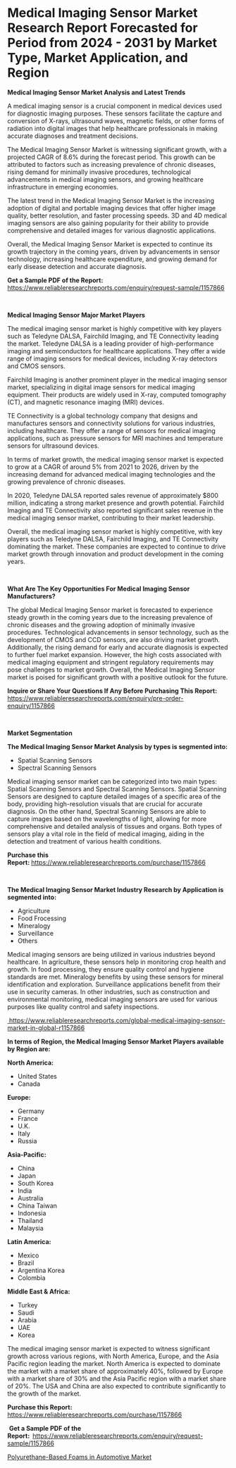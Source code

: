 <p><h1>Medical Imaging Sensor Market Research Report Forecasted for Period from 2024 -  2031 by Market Type, Market Application, and Region</h1></p><p><strong>Medical Imaging Sensor Market Analysis and Latest Trends</strong></p>
<p><p>A medical imaging sensor is a crucial component in medical devices used for diagnostic imaging purposes. These sensors facilitate the capture and conversion of X-rays, ultrasound waves, magnetic fields, or other forms of radiation into digital images that help healthcare professionals in making accurate diagnoses and treatment decisions.</p><p>The Medical Imaging Sensor Market is witnessing significant growth, with a projected CAGR of 8.6% during the forecast period. This growth can be attributed to factors such as increasing prevalence of chronic diseases, rising demand for minimally invasive procedures, technological advancements in medical imaging sensors, and growing healthcare infrastructure in emerging economies.</p><p>The latest trend in the Medical Imaging Sensor Market is the increasing adoption of digital and portable imaging devices that offer higher image quality, better resolution, and faster processing speeds. 3D and 4D medical imaging sensors are also gaining popularity for their ability to provide comprehensive and detailed images for various diagnostic applications.</p><p>Overall, the Medical Imaging Sensor Market is expected to continue its growth trajectory in the coming years, driven by advancements in sensor technology, increasing healthcare expenditure, and growing demand for early disease detection and accurate diagnosis.</p></p>
<p><strong>Get a Sample PDF of the Report:&nbsp;</strong> <a href="https://www.reliableresearchreports.com/enquiry/request-sample/1157866">https://www.reliableresearchreports.com/enquiry/request-sample/1157866</a></p>
<p>&nbsp;</p>
<p><strong>Medical Imaging Sensor Major Market Players</strong></p>
<p><p>The medical imaging sensor market is highly competitive with key players such as Teledyne DALSA, Fairchild Imaging, and TE Connectivity leading the market. Teledyne DALSA is a leading provider of high-performance imaging and semiconductors for healthcare applications. They offer a wide range of imaging sensors for medical devices, including X-ray detectors and CMOS sensors.</p><p>Fairchild Imaging is another prominent player in the medical imaging sensor market, specializing in digital image sensors for medical imaging equipment. Their products are widely used in X-ray, computed tomography (CT), and magnetic resonance imaging (MRI) devices.</p><p>TE Connectivity is a global technology company that designs and manufactures sensors and connectivity solutions for various industries, including healthcare. They offer a range of sensors for medical imaging applications, such as pressure sensors for MRI machines and temperature sensors for ultrasound devices.</p><p>In terms of market growth, the medical imaging sensor market is expected to grow at a CAGR of around 5% from 2021 to 2026, driven by the increasing demand for advanced medical imaging technologies and the growing prevalence of chronic diseases.</p><p>In 2020, Teledyne DALSA reported sales revenue of approximately $800 million, indicating a strong market presence and growth potential. Fairchild Imaging and TE Connectivity also reported significant sales revenue in the medical imaging sensor market, contributing to their market leadership.</p><p>Overall, the medical imaging sensor market is highly competitive, with key players such as Teledyne DALSA, Fairchild Imaging, and TE Connectivity dominating the market. These companies are expected to continue to drive market growth through innovation and product development in the coming years.</p></p>
<p>&nbsp;</p>
<p><strong>What Are The Key Opportunities For Medical Imaging Sensor Manufacturers?</strong></p>
<p><p>The global Medical Imaging Sensor market is forecasted to experience steady growth in the coming years due to the increasing prevalence of chronic diseases and the growing adoption of minimally invasive procedures. Technological advancements in sensor technology, such as the development of CMOS and CCD sensors, are also driving market growth. Additionally, the rising demand for early and accurate diagnosis is expected to further fuel market expansion. However, the high costs associated with medical imaging equipment and stringent regulatory requirements may pose challenges to market growth. Overall, the Medical Imaging Sensor market is poised for significant growth with a positive outlook for the future.</p></p>
<p><strong>Inquire or Share Your Questions If Any Before Purchasing This Report:</strong> <a href="https://www.reliableresearchreports.com/enquiry/pre-order-enquiry/1157866">https://www.reliableresearchreports.com/enquiry/pre-order-enquiry/1157866</a></p>
<p>&nbsp;</p>
<p><strong>Market Segmentation</strong></p>
<p><strong>The Medical Imaging Sensor Market Analysis by types is segmented into:</strong></p>
<p><ul><li>Spatial Scanning Sensors</li><li>Spectral Scanning Sensors</li></ul></p>
<p><p>Medical imaging sensor market can be categorized into two main types: Spatial Scanning Sensors and Spectral Scanning Sensors. Spatial Scanning Sensors are designed to capture detailed images of a specific area of the body, providing high-resolution visuals that are crucial for accurate diagnosis. On the other hand, Spectral Scanning Sensors are able to capture images based on the wavelengths of light, allowing for more comprehensive and detailed analysis of tissues and organs. Both types of sensors play a vital role in the field of medical imaging, aiding in the detection and treatment of various health conditions.</p></p>
<p><strong>Purchase this Report:&nbsp;</strong><a href="https://www.reliableresearchreports.com/purchase/1157866">https://www.reliableresearchreports.com/purchase/1157866</a></p>
<p>&nbsp;</p>
<p><strong>The Medical Imaging Sensor Market Industry Research by Application is segmented into:</strong></p>
<p><ul><li>Agriculture</li><li>Food Frocessing</li><li>Mineralogy</li><li>Surveillance</li><li>Others</li></ul></p>
<p><p>Medical imaging sensors are being utilized in various industries beyond healthcare. In agriculture, these sensors help in monitoring crop health and growth. In food processing, they ensure quality control and hygiene standards are met. Mineralogy benefits by using these sensors for mineral identification and exploration. Surveillance applications benefit from their use in security cameras. In other industries, such as construction and environmental monitoring, medical imaging sensors are used for various purposes like quality control and safety inspections.</p></p>
<p><a href="https://www.reliableresearchreports.com/global-medical-imaging-sensor-market-in-global-r1157866">&nbsp;https://www.reliableresearchreports.com/global-medical-imaging-sensor-market-in-global-r1157866</a></p>
<p><strong>In terms of Region, the Medical Imaging Sensor Market Players available by Region are:</strong></p>
<p>
    <p> <strong> North America: </strong>
        <ul>
            <li>United States</li>
            <li>Canada</li>
        </ul>
        </p> 
    <p> <strong> Europe: </strong>
        <ul>
            <li>Germany</li>
            <li>France</li>
            <li>U.K.</li>
            <li>Italy</li>
            <li>Russia</li>
        </ul>
        </p> 
    <p> <strong> Asia-Pacific: </strong>
        <ul>
            <li>China</li>
            <li>Japan</li>
            <li>South Korea</li>
            <li>India</li>
            <li>Australia</li>
            <li>China Taiwan</li>
            <li>Indonesia</li>
            <li>Thailand</li>
            <li>Malaysia</li>
        </ul>
        </p> 
    <p> <strong> Latin America: </strong>
        <ul>
            <li>Mexico</li>
            <li>Brazil</li>
            <li>Argentina Korea</li>
            <li>Colombia</li>
        </ul>
        </p> 
    <p> <strong> Middle East & Africa: </strong>
        <ul>
            <li>Turkey</li>
            <li>Saudi</li>
            <li>Arabia</li>
            <li>UAE</li>
            <li>Korea</li>
        </ul>
    </p>
    </p>
<p><p>The medical imaging sensor market is expected to witness significant growth across various regions, with North America, Europe, and the Asia Pacific region leading the market. North America is expected to dominate the market with a market share of approximately 40%, followed by Europe with a market share of 30% and the Asia Pacific region with a market share of 20%. The USA and China are also expected to contribute significantly to the growth of the market.</p></p>
<p><strong>Purchase this Report: </strong><a href="https://www.reliableresearchreports.com/purchase/1157866">https://www.reliableresearchreports.com/purchase/1157866</a></p>
<p>&nbsp;<strong>Get a Sample PDF of the Report:&nbsp;&nbsp;</strong><a href="https://www.reliableresearchreports.com/enquiry/request-sample/1157866">https://www.reliableresearchreports.com/enquiry/request-sample/1157866</a></p>
<p><strong></strong></p>
<p><p><a href="https://meowing-lemming-dd3.notion.site/Polyurethane-Based-Foams-in-Automotive-Market-Analysis-Its-CAGR-Market-Segmentation-and-Global-Ind-2a08394437d4434082453907edcfdf92">Polyurethane-Based Foams in Automotive Market</a></p></p>